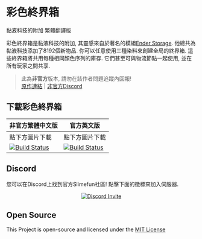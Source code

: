 # 彩色終界箱
黏液科技的附加 繁體翻譯版

彩色終界箱是黏液科技的附加, 其靈感來自於著名的模組[Ender Storage](https://www.curseforge.com/minecraft/mc-mods/ender-storage).
他總共為黏液科技添加了8192個新物品.
你可以任意使用三種染料來創建全局的終界箱. 這些終界箱將共用每種相同顏色序列的庫存. 它們甚至可與物流節點一起使用, 並在所有玩家之間共享.

> 此為**非官方**版本, 請勿在該作者問題追蹤內回報! <br>
> [原作連結](https://github.com/TheBusyBiscuit/ColoredEnderChests) | [非官方Discord](https://discord.gg/GF4CwjFXT9)

## 下載彩色終界箱
| 非官方繁體中文版 | 官方英文版 |
| -------- | -------- |
| 點下方圖片下載 | 點下方圖片下載 |
| [![Build Status](https://xMikux.github.io/builds/SlimeTraditionalTranslation/ColoredEnderChests/master/badge.svg)](https://xMikux.github.io/builds/SlimeTraditionalTranslation/ColoredEnderChests/master) | [![Build Status](https://thebusybiscuit.github.io/builds/TheBusyBiscuit/ColoredEnderChests/master/badge.svg)](https://thebusybiscuit.github.io/builds/TheBusyBiscuit/ColoredEnderChests/master) |

## Discord
您可以在Discord上找到官方Slimefun社區!
點擊下面的徵標來加入伺服器.
<p align="center">
  <a href="https://discord.gg/fsD4Bkh">
    <img src="https://img.shields.io/discord/565557184348422174?color=7289DA&label=Discord&style=for-the-badge" alt="Discord Invite"/>
  </a>
</p>

## Open Source
This Project is open-source and licensed under the [MIT License](https://github.com/TheBusyBiscuit/ColoredEnderChests/blob/master/LICENSE)
